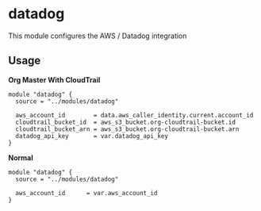 # datadog

This module configures the AWS / Datadog integration


## Usage

**Org Master With CloudTrail**

```
module "datadog" {
  source = "../modules/datadog"

  aws_account_id        = data.aws_caller_identity.current.account_id
  cloudtrail_bucket_id  = aws_s3_bucket.org-cloudtrail-bucket.id
  cloudtrail_bucket_arn = aws_s3_bucket.org-cloudtrail-bucket.arn
  datadog_api_key       = var.datadog_api_key
}
```

**Normal**

```
module "datadog" {
  source = "../modules/datadog"

  aws_account_id      = var.aws_account_id
}
```

